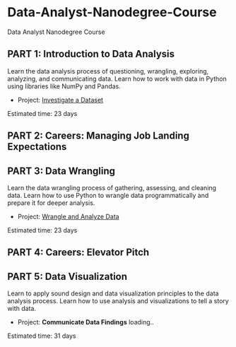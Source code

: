 # Data-Analyst-Nanodegree-Course
Data Analyst Nanodegree Course

## PART 1: Introduction to Data Analysis

Learn the data analysis process of questioning, wrangling, exploring, analyzing, and communicating data. Learn how to work with data in Python using libraries like NumPy and Pandas.

* Project: [Investigate a Dataset](https://github.com/Ekeopara-Praise/Data-Analyst-Nanodegree-Course/blob/master/PART%201%20Introduction%20to%20Data%20Analysis/Project%20I/Investigate_a_Dataset.ipynb)

Estimated time: 23 days

## PART 2: Careers: Managing Job Landing Expectations

## PART 3: Data Wrangling

Learn the data wrangling process of gathering, assessing, and cleaning data. Learn how to use Python to wrangle data programmatically and prepare it for deeper analysis.

* Project: [Wrangle and Analyze Data](https://nbviewer.org/github/Ekeopara-Praise/Data-Analyst-Nanodegree-Course/blob/master/PART%203%20Data%20Wrangling/Project%202/wrangle_report.html)

Estimated time: 23 days

## PART 4: Careers: Elevator Pitch 

## PART 5: Data Visualization

Learn to apply sound design and data visualization principles to the data analysis process. Learn how to use analysis and visualizations to tell a story with data.

* Project: **Communicate Data Findings** loading..

Estimated time: 31 days
